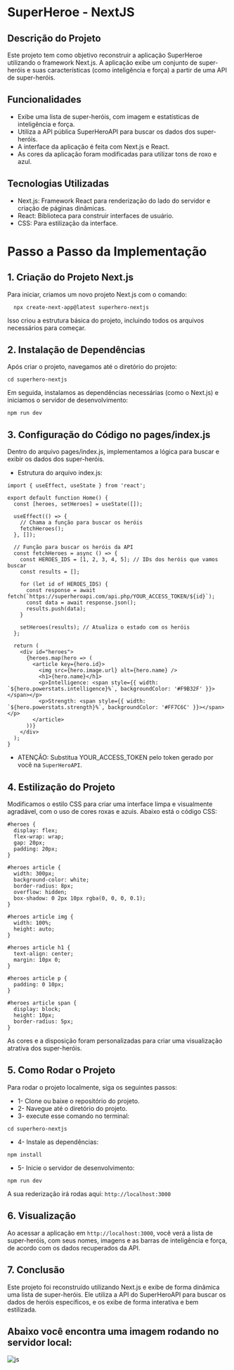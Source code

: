 # SuperHeroe - NextJS

## Descrição do Projeto
Este projeto tem como objetivo reconstruir a aplicação SuperHeroe utilizando o framework Next.js. A aplicação exibe um conjunto de super-heróis e suas características (como inteligência e força) a partir de uma API de super-heróis.

## Funcionalidades 
- Exibe uma lista de super-heróis, com imagem e estatísticas de inteligência e força.
- Utiliza a API pública SuperHeroAPI para buscar os dados dos super-heróis.
- A interface da aplicação é feita com Next.js e React.
- As cores da aplicação foram modificadas para utilizar tons de roxo e azul.

## Tecnologias Utilizadas
- Next.js: Framework React para renderização do lado do servidor e criação de páginas dinâmicas.
- React: Biblioteca para construir interfaces de usuário.
- CSS: Para estilização da interface.

# Passo a Passo da Implementação

## 1. Criação do Projeto Next.js
  Para iniciar, criamos um novo projeto Next.js com o comando:

```
  npx create-next-app@latest superhero-nextjs
```
Isso criou a estrutura básica do projeto, incluindo todos os arquivos necessários para começar.

## 2. Instalação de Dependências
Após criar o projeto, navegamos até o diretório do projeto:

```
cd superhero-nextjs
```

Em seguida, instalamos as dependências necessárias (como o Next.js) e iniciamos o servidor de desenvolvimento:

```
npm run dev
```

## 3. Configuração do Código no pages/index.js
Dentro do arquivo pages/index.js, implementamos a lógica para buscar e exibir os dados dos super-heróis.

- Estrutura do arquivo index.js:

```
import { useEffect, useState } from 'react';

export default function Home() {
  const [heroes, setHeroes] = useState([]);

  useEffect(() => {
    // Chama a função para buscar os heróis
    fetchHeroes();
  }, []);

  // Função para buscar os heróis da API
  const fetchHeroes = async () => {
    const HEROES_IDS = [1, 2, 3, 4, 5]; // IDs dos heróis que vamos buscar
    const results = [];

    for (let id of HEROES_IDS) {
      const response = await fetch(`https://superheroapi.com/api.php/YOUR_ACCESS_TOKEN/${id}`);
      const data = await response.json();
      results.push(data);
    }

    setHeroes(results); // Atualiza o estado com os heróis
  };

  return (
    <div id="heroes">
      {heroes.map(hero => (
        <article key={hero.id}>
          <img src={hero.image.url} alt={hero.name} />
          <h1>{hero.name}</h1>
          <p>Intelligence: <span style={{ width: `${hero.powerstats.intelligence}%`, backgroundColor: '#F9B32F' }}></span></p>
          <p>Strength: <span style={{ width: `${hero.powerstats.strength}%`, backgroundColor: '#FF7C6C' }}></span></p>
        </article>
      ))}
    </div>
  );
}
```

- ATENÇÃO: Substitua YOUR_ACCESS_TOKEN pelo token gerado por você na `SuperHeroAPI`.

## 4. Estilização do Projeto
Modificamos o estilo CSS para criar uma interface limpa e visualmente agradável, com o uso de cores roxas e azuis. Abaixo está o código CSS:

```
#heroes {
  display: flex;
  flex-wrap: wrap;
  gap: 20px;
  padding: 20px;
}

#heroes article {
  width: 300px;
  background-color: white;
  border-radius: 8px;
  overflow: hidden;
  box-shadow: 0 2px 10px rgba(0, 0, 0, 0.1);
}

#heroes article img {
  width: 100%;
  height: auto;
}

#heroes article h1 {
  text-align: center;
  margin: 10px 0;
}

#heroes article p {
  padding: 0 10px;
}

#heroes article span {
  display: block;
  height: 10px;
  border-radius: 5px;
}
```
As cores e a disposição foram personalizadas para criar uma visualização atrativa dos super-heróis.

## 5. Como Rodar o Projeto
Para rodar o projeto localmente, siga os seguintes passos:
- 1- Clone ou baixe o repositório do projeto.
- 2- Navegue até o diretório do projeto.
- 3- execute esse comando no terminal:
 
```
cd superhero-nextjs
```

- 4- Instale as dependências:

```
npm install

```

- 5- Inicie o servidor de desenvolvimento:
 

```
npm run dev
```

A sua rederização irá rodas aqui: `http://localhost:3000`

## 6. Visualização

Ao acessar a aplicação em `http://localhost:3000`, você verá a lista de super-heróis, com seus nomes, imagens e as barras de inteligência e força, de acordo com os dados recuperados da API.

## 7. Conclusão
Este projeto foi reconstruído utilizando Next.js e exibe de forma dinâmica uma lista de super-heróis. Ele utiliza a API do SuperHeroAPI para buscar os dados de heróis específicos, e os exibe de forma interativa e bem estilizada.

## Abaixo você encontra uma imagem rodando no servidor local:

 ![js](https://github.com/user-attachments/assets/0d0690f8-a975-4f6b-98f3-c1fdc3946ecd)











 






  
  
